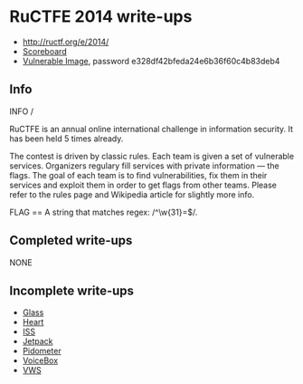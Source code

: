 # RuCTFE 2014 write-ups

* <http://ructf.org/e/2014/>
* [Scoreboard](http://monitor.e.ructf.org/)
* [Vulnerable Image](http://ructf.org/e/2014/RuCTFE2014.torrent), password e328df42bfeda24e6b36f60c4b83deb4

## Info

INFO /

RuCTFE is an annual online international challenge in information security. It has been held 5 times already.

The contest is driven by classic rules. Each team is given a set of vulnerable services. Organizers regulary fill services with private information — the flags. The goal of each team is to find vulnerabilities, fix them in their services and exploit them in order to get flags from other teams. Please refer to the rules page and Wikipedia article for slightly more info.

FLAG == A string that matches regex: /^\w{31}=$/.

## Completed write-ups

NONE

## Incomplete write-ups

* [Glass](glass)
* [Heart](heart)
* [ISS](iss)
* [Jetpack](jetpack)
* [Pidometer](pidometer)
* [VoiceBox](voicebox)
* [VWS](vws)
